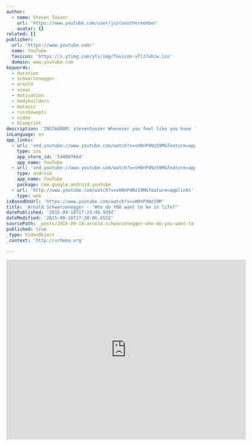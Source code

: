 ```yaml
---
author:
  - name: Steven Toozer
    url: 'https://www.youtube.com/user/justanothermember'
    avatar: {}
related: []
publisher:
  url: 'https://www.youtube.com/'
  name: YouTube
  favicon: 'https://s.ytimg.com/yts/img/favicon-vflz7uhzw.ico'
  domain: www.youtube.com
keywords:
  - duration
  - schwarzenegger
  - arnold
  - views
  - motivation
  - bodybuilders
  - mateusz
  - russhowepti
  - video
  - blueprint
description: 'INSTAGRAM: steventoozer Whenever you feel like you have lost your way or you are in need of that extra bit of confidence to move forward, play this film. Believe in yourself and never ever listen to the naysayers!'
inLanguage: en
app_links:
  - url: 'vnd.youtube://www.youtube.com/watch?v=vH0nP4NzS9M&feature=applinks'
    type: ios
    app_store_id: '544007664'
    app_name: YouTube
  - url: 'vnd.youtube://www.youtube.com/watch?v=vH0nP4NzS9M&feature=applinks'
    type: android
    app_name: YouTube
    package: com.google.android.youtube
  - url: 'http://www.youtube.com/watch?v=vH0nP4NzS9M&feature=applinks'
    type: web
isBasedOnUrl: 'https://www.youtube.com/watch?v=vH0nP4NzS9M'
title: 'Arnold Schwarzenegger - "Who do YOU want to be in life?"'
datePublished: '2015-09-18T17:23:46.939Z'
dateModified: '2015-09-18T17:20:06.655Z'
sourcePath: _posts/2015-09-18-arnold-schwarzenegger-who-do-you-want-to-be-in-life.md
published: true
_type: VideoObject
_context: 'http://schema.org'

---
```

<iframe src="https://cdn.embedly.com/widgets/media.html?src=https%3A%2F%2Fwww.youtube.com%2Fembed%2FvH0nP4NzS9M%3Ffeature%3Doembed&amp;url=https%3A%2F%2Fwww.youtube.com%2Fwatch%3Fv%3DvH0nP4NzS9M&amp;image=https%3A%2F%2Fi.ytimg.com%2Fvi%2FvH0nP4NzS9M%2Fhqdefault.jpg&amp;key=b7d04c9b404c499eba89ee7072e1c4f7&amp;type=text%2Fhtml&amp;schema=youtube" width="640" height="480" scrolling="no" frameborder="0" allowfullscreen="allowfullscreen" style=""></iframe>
